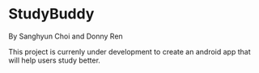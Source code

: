 # StudyBuddy
By Sanghyun Choi and Donny Ren

This project is currenly under development to create an android app that will help users study better. 
